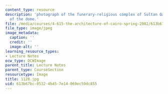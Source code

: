 ```yaml
---
content_type: resource
description: 'photograph of the funerary-religious complex of Sultan Qaytbay: view
  of the dome.'
file: /media/courses/4-615-the-architecture-of-cairo-spring-2002/613b67bc05324b457e14069ec59dc855_1128.jpg
file_type: image/jpeg
image_metadata:
  caption: ''
  credit: ''
  image-alt: ''
learning_resource_types:
- Lecture Notes
ocw_type: OCWImage
parent_title: Lecture Notes
parent_type: CourseSection
resourcetype: Image
title: 1128.jpg
uid: 613b67bc-0532-4b45-7e14-069ec59dc855
---
```

